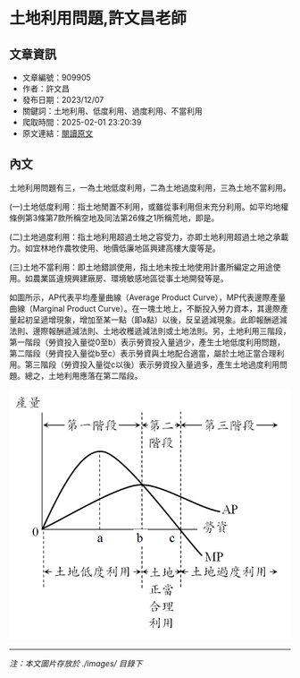 # 土地利用問題,許文昌老師

## 文章資訊
- 文章編號：909905
- 作者：許文昌
- 發布日期：2023/12/07
- 關鍵詞：土地利用、低度利用、過度利用、不當利用
- 爬取時間：2025-02-01 23:20:39
- 原文連結：[閱讀原文](https://real-estate.get.com.tw/Columns/detail.aspx?no=909905)

## 內文


土地利用問題有三，一為土地低度利用，二為土地過度利用，三為土地不當利用。


(一)土地低度利用：指土地閒置不利用，或雖從事利用但未充分利用。如平均地權條例第3條第7款所稱空地及同法第26條之1所稱荒地，即是。


(二)土地過度利用：指土地利用超過土地之容受力，亦即土地利用超過土地之承載力。如宜林地作農牧使用、地價低廉地區興建高樓大廈等是。


(三)土地不當利用：即土地錯誤使用，指土地未按土地使用計畫所編定之用途使用。如農業區違規興建廠房、環境敏感地區從事土地開發等是。


如圖所示，AP代表平均產量曲線（Average Product Curve），MP代表邊際產量曲線（Marginal Product Curve）。在一塊土地上，不斷投入勞力資本，其邊際產量起初呈遞增現象，增加至某一點（即a點）以後，反呈遞減現象。此即報酬遞減法則、邊際報酬遞減法則、土地收穫遞減法則或土地法則。另，土地利用三階段，第一階段（勞資投入量從0至b）表示勞資投入量過少，產生土地低度利用問題，第二階段（勞資投入量從b至c）表示勞資與土地配合適當，屬於土地正當合理利用。第三階段（勞資投入量從c以後）表示勞資投入量過多，產生土地過度利用問題。總之，土地利用應落在第二階段。



![圖片](./images/909905_8df8ba1dd7c6005c31417622114e6c8b.jpg)


---
*注：本文圖片存放於 ./images/ 目錄下*
